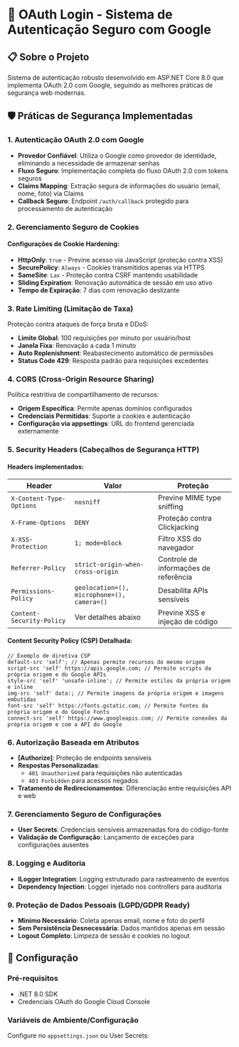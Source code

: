 ﻿# 🔐 OAuth Login - Sistema de Autenticação Seguro com Google

## 📋 Sobre o Projeto

Sistema de autenticação robusto desenvolvido em ASP.NET Core 8.0 que implementa OAuth 2.0 com Google, seguindo as melhores práticas de segurança web modernas.

## 🛡️ Práticas de Segurança Implementadas

### 1. **Autenticação OAuth 2.0 com Google**
- **Provedor Confiável**: Utiliza o Google como provedor de identidade, eliminando a necessidade de armazenar senhas
- **Fluxo Seguro**: Implementação completa do fluxo OAuth 2.0 com tokens seguros
- **Claims Mapping**: Extração segura de informações do usuário (email, nome, foto) via Claims
- **Callback Seguro**: Endpoint `/auth/callback` protegido para processamento de autenticação

### 2. **Gerenciamento Seguro de Cookies**

#### Configurações de Cookie Hardening:
- **HttpOnly**: `true` - Previne acesso via JavaScript (proteção contra XSS)
- **SecurePolicy**: `Always` - Cookies transmitidos apenas via HTTPS
- **SameSite**: `Lax` - Proteção contra CSRF mantendo usabilidade
- **Sliding Expiration**: Renovação automática de sessão em uso ativo
- **Tempo de Expiração**: 7 dias com renovação deslizante

### 3. **Rate Limiting (Limitação de Taxa)**

Proteção contra ataques de força bruta e DDoS:
- **Limite Global**: 100 requisições por minuto por usuário/host
- **Janela Fixa**: Renovação a cada 1 minuto
- **Auto Replenishment**: Reabastecimento automático de permissões
- **Status Code 429**: Resposta padrão para requisições excedentes

### 4. **CORS (Cross-Origin Resource Sharing)**

Política restritiva de compartilhamento de recursos:
- **Origem Específica**: Permite apenas domínios configurados
- **Credenciais Permitidas**: Suporte a cookies e autenticação
- **Configuração via appsettings**: URL do frontend gerenciada externamente

### 5. **Security Headers (Cabeçalhos de Segurança HTTP)**

#### Headers implementados:

| Header | Valor | Proteção |
|--------|-------|----------|
| `X-Content-Type-Options` | `nosniff` | Previne MIME type sniffing |
| `X-Frame-Options` | `DENY` | Proteção contra Clickjacking |
| `X-XSS-Protection` | `1; mode=block` | Filtro XSS do navegador |
| `Referrer-Policy` | `strict-origin-when-cross-origin` | Controle de informações de referência |
| `Permissions-Policy` | `geolocation=(), microphone=(), camera=()` | Desabilita APIs sensíveis |
| `Content-Security-Policy` | Ver detalhes abaixo | Previne XSS e injeção de código |

#### Content Security Policy (CSP) Detalhada:

```plaintext
// Exemplo de diretiva CSP
default-src 'self'; // Apenas permite recursos do mesmo origem
script-src 'self' https://apis.google.com; // Permite scripts da própria origem e do Google APIs
style-src 'self' 'unsafe-inline'; // Permite estilos da própria origem e inline
img-src 'self' data:; // Permite imagens da própria origem e imagens embutidas
font-src 'self' https://fonts.gstatic.com; // Permite fontes da própria origem e do Google Fonts
connect-src 'self' https://www.googleapis.com; // Permite conexões da própria origem e com a API do Google
```

### 6. **Autorização Baseada em Atributos**

- **[Authorize]**: Proteção de endpoints sensíveis
- **Respostas Personalizadas**: 
  - `401 Unauthorized` para requisições não autenticadas
  - `403 Forbidden` para acessos negados
- **Tratamento de Redirecionamentos**: Diferenciação entre requisições API e web

### 7. **Gerenciamento Seguro de Configurações**

- **User Secrets**: Credenciais sensíveis armazenadas fora do código-fonte
- **Validação de Configuração**: Lançamento de exceções para configurações ausentes

### 8. **Logging e Auditoria**

- **ILogger Integration**: Logging estruturado para rastreamento de eventos
- **Dependency Injection**: Logger injetado nos controllers para auditoria

### 9. **Proteção de Dados Pessoais (LGPD/GDPR Ready)**

- **Mínimo Necessário**: Coleta apenas email, nome e foto do perfil
- **Sem Persistência Desnecessária**: Dados mantidos apenas em sessão
- **Logout Completo**: Limpeza de sessão e cookies no logout

## 🚀 Configuração

### Pré-requisitos

- .NET 8.0 SDK
- Credenciais OAuth do Google Cloud Console

### Variáveis de Ambiente/Configuração

Configure no `appsettings.json` ou User Secrets:

